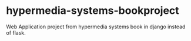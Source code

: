 # hypermedia-systems-bookproject
Web Application project from hypermedia systems book in django instead of flask.

